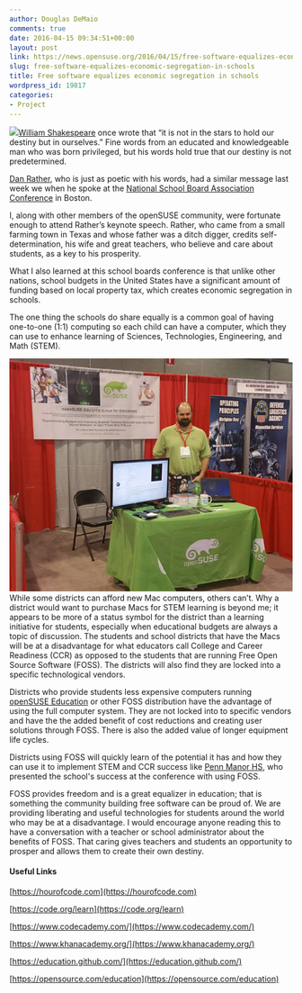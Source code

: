 ```yaml
---
author: Douglas DeMaio
comments: true
date: 2016-04-15 09:34:51+00:00
layout: post
link: https://news.opensuse.org/2016/04/15/free-software-equalizes-economic-segregation-in-schools/
slug: free-software-equalizes-economic-segregation-in-schools
title: Free software equalizes economic segregation in schools
wordpress_id: 19817
categories:
- Project
---
```


[![](https://en.opensuse.org/images/6/65/Edu-suse_life-cd.png)William Shakespeare](https://en.wikipedia.org/wiki/William_Shakespeare) once wrote that “it is not in the stars to hold our destiny but in ourselves.” Fine words from an educated and knowledgeable man who was born privileged, but his words hold true that our destiny is not predetermined.

[Dan Rather](https://en.wikipedia.org/wiki/Dan_Rather), who is just as poetic with his words, had a similar message last week we when he spoke at the [National School Board Association Conference](https://www.nsba.org/conference) in Boston.

I, along with other members of the openSUSE community, were fortunate enough to attend Rather’s keynote speech. Rather, who came from a small farming town in Texas and whose father was a ditch digger, credits self-determination, his wife and great teachers, who believe and care about students, as a key to his prosperity.

What I also learned at this school boards conference is that unlike other nations, school budgets in the United States have a significant amount of funding based on local property tax, which creates economic segregation in schools.

<!-- more -->The one thing the schools do share equally is a common goal of having one-to-one (1:1) computing so each child can have a computer, which they can use to enhance learning of Sciences, Technologies, Engineering, and Math (STEM).

![nsba](/wp-content/uploads/2016/04/nsba.png)While some districts can afford new Mac computers, others can’t. Why a district would want to purchase Macs for STEM learning is beyond me; it appears to be more of a status symbol for the district than a learning initiative for students, especially when educational budgets are always a topic of discussion. The students and school districts that have the Macs will be at a disadvantage for what educators call College and Career Readiness (CCR) as opposed to the students that are running Free Open Source Software (FOSS). The districts will also find they are locked into a specific technological vendors.

Districts who provide students less expensive computers running [openSUSE Education](https://www.opensuse-education.org/) or other FOSS distribution have the advantage of using the full computer system. They are not locked into to specific vendors and have the the added benefit of cost reductions and creating user solutions through FOSS. There is also the added value of longer equipment life cycles.

Districts using FOSS will quickly learn of the potential it has and how they can use it to implement STEM and CCR success like [Penn Manor HS](https://www.youtube.com/watch?v=Nj3dGK3c4nY), who presented the school's success at the conference with using FOSS.

FOSS provides freedom and is a great equalizer in education; that is something the community building free software can be proud of. We are providing liberating and useful technologies for students around the world who may be at a disadvantage. I would encourage anyone reading this to have a conversation with a teacher or school administrator about the benefits of FOSS. That caring gives teachers and students an opportunity to prosper and allows them to create their own destiny.


#### Useful Links


[https://hourofcode.com](https://hourofcode.com)

[https://code.org/learn](https://code.org/learn)

[https://www.codecademy.com/](https://www.codecademy.com/)

[https://www.khanacademy.org/](https://www.khanacademy.org/)

[https://education.github.com/](https://education.github.com/)

[https://opensource.com/education](https://opensource.com/education)
